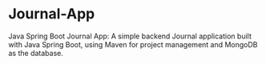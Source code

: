 # Journal-App
Java Spring Boot Journal App:  A simple backend Journal application built with Java Spring Boot, using Maven for project management and MongoDB as the database.
